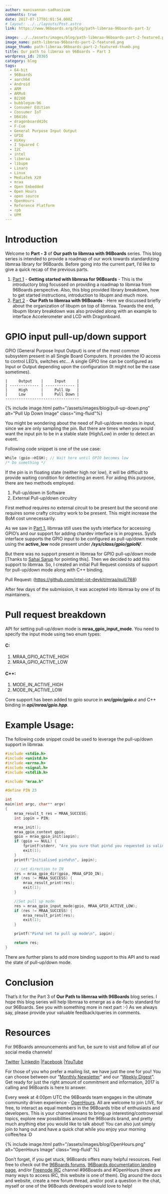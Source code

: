 ```yaml
---
author: manivannan-sadhasivam
comments: true
date: 2017-07-17T01:01:54.000Z
# layout: ../../layouts/Post.astro
link: https://www.96boards.org/blog/path-libmraa-96boards-part-3/

image: ../../assets/images/blog/path-libmraa-96boards-part-2-featured.png
image_name: path-libmraa-96boards-part-2-featured.png
image_thumb: path-libmraa-96boards-part-2-featured-thumb.png
title: Our path to libmraa on 96Boards – Part 3
wordpress_id: 20365
category: blog
tags:
  - 64-bit
  - 96Boards
  - aarch64
  - Android
  - ARM
  - ARMv8
  - B2260
  - bubblegum-96
  - Consumer Edition
  - Consumer IoT
  - DB410c
  - dragonboard410c
  - F-Cue
  - General Purpose Input Output
  - GPIO
  - HiKey
  - I Squared C
  - I2C
  - intel
  - libmraa
  - libupm
  - Linaro
  - Linux
  - MediaTek X20
  - mraa
  - Open Embedded
  - Open Hours
  - open source
  - OpenHours
  - Reference Platform
  - rpb
  - UPM
---
```


# **Introduction**

Welcome to **Part - 3** of **Our path to libmraa with 96Boards** series. This blog series is intended to provide a roadmap of our
work towards standardizing libmraa library for 96Boards. Before going into the current part, I’d like to give a quick recap
of the previous parts.

1. [Part 1](/blog/path-libmraa-96boards-part-1/) - **Getting started with libmraa for 96Boards** - This is the introductory blog focussed on providing a roadmap to libmraa from 96Boards perspective. Also, this blog provided library breakdown, how to get started instructions, introduction to libupm and much more.
2. [Part 2](/blog/path-libmraa-96boards-part-2/) - **Our Path to libmraa with 96Boards** - Here we discussed briefly about the organization of libupm on top of libmraa. Towards the end, libupm library breakdown was also provided along with an example to interface Accelerometer and LCD with Dragonboard.

# **GPIO input pull-up/down support**

GPIO (General Purpose Input Output) is one of the most common subsystem present in all Single Board Computers. It provides the IO access to control LED’s, switches etc… A single GPIO line can be configured as Input or Output depending upon the configuration (It might not be the case sometimes).

    |     Output    |     Input     |
    | ------------- | ------------- |
    |     High      |     Pull Up   |
    |     Low       |     Pull Down |
    ---------------------------------

{% include image.html path="/assets/images/blog/pull-up-down.png" alt="Pull Up Down Image" class="img-fluid"%}

You might be wondering about the need of Pull-up/down modes in input, since we are only sampling the pin. But there are times when you would want the input pin to be in a stable state (High/Low) in order to detect an event.

Following code snippet is one of the use case:

```C
While (gpio->HIGH); // Wait here until GPIO becomes low
/* Do something */
```

If the pin is in floating state (neither high nor low), it will be difficult to provide waiting condition for detecting an event. For aiding this purpose, there are two methods employed.

1. Pull-up/down in Software
2. External Pull-up/down circuitry

First method requires no external circuit to be present but the second one requires some crafty circuitry work to be present. This might increase the BoM cost unnecessarily.

As we saw in [Part 1](/blog/path-libmraa-96boards-part-1/), libmraa still uses the sysfs interface for accessing GPIO’s and our support for adding chardev interface is in progress. Sysfs interface supports the GPIO input to be configured as pull-up/down mode using the **active_low** node present under **_/sys/class/gpio/gpioN/_**.

But there was no support present in libmraa for GPIO pull-up/down mode [Thanks to [Sahaj Sarup](https://twitter.com/sahajsarup) for pointing this]. Then we decided to add this support to libmraa. So, I created an initial Pull Request consists of support for pull-up/down mode along with C++ binding.

Pull Request: (https://github.com/intel-iot-devkit/mraa/pull/768)

After few days of the submission, it was accepted into libmraa by one of its maintainers.

# **Pull request breakdown**

API for setting pull-up/down mode is **mraa_gpio_input_mode**. You need to specify the input mode using two enum types:

#### C:

1. MRAA_GPIO_ACTIVE_HIGH
2. MRAA_GPIO_ACTIVE_LOW

#### C++:

1. MODE_IN_ACTIVE_HIGH
2. MODE_IN_ACTIVE_LOW

Core support has been added to gpio source in **_src/gpio/gpio.c_** and C++ binding in **_api/mraa/gpio.hpp_**.

# **Example Usage**:

The following code snippet could be used to leverage the pull-up/down support in libmraa.

```c
#include <stdio.h>
#include <unistd.h>
#include <errno.h>
#include <signal.h>
#include <stdlib.h>

#include "mraa.h"

#define PIN 23

int
main(int argc, char** argv)
{
    mraa_result_t res = MRAA_SUCCESS;
    int iopin = PIN;

    mraa_init();
    mraa_gpio_context gpio;
    gpio = mraa_gpio_init(iopin);
    if (gpio == NULL) {
        fprintf(stderr, "Are you sure that pin%d you requested is valid on your platform?",    iopin);
        exit(1);
    }
    printf("Initialised pin%d\n", iopin);

    // set direction to IN
    res = mraa_gpio_dir(gpio, MRAA_GPIO_IN);
    if (res != MRAA_SUCCESS) {
        mraa_result_print(res);
        exit(1);
    }

    //Set pull up mode
    res = mraa_gpio_input_mode(gpio, MRAA_GPIO_ACTIVE_LOW);
    if (res != MRAA_SUCCESS) {
        mraa_result_print(res);
        exit(1);
    }

    printf("Pin%d set to pull up mode\n", iopin);

    return res;
}
```

There are further plans to add more binding support to this API and to read the state of pull-up/down mode.

# **Conclusion**

That’s it for the Part 3 of **Our Path to libmraa with 96Boards** blog series. I hope this blog series will help libmraa to emerge as a de-facto standard for our 96Boards. See you with something more in next part :-) As we always say, please provide your valuable feedback/queries in comments.

# Resources

For 96Boards announcements and fun, be sure to visit and follow all of our social media channels!

[Twitter](https://twitter.com/96Boards) &#124;[Linkedin](https://www.linkedin.com/company/6637095?trk=tyah&trkInfo=clickedVertical%3Ashowcase%2CclickedEntityId%3A6637095%2Cidx%3A1-1-1%2CtarId%3A1483603913878%2Ctas%3A96boards) &#124;[Facebook](https://www.facebook.com/96Boards/) &#124;[YouTube](https://www.youtube.com/c/96boards)

For those of you who prefer a mailing list, we have just the one for you! You can choose between our “[Monthly Newsletter](/digest/)” and our “[Weekly Digest](/digest/)”. Get ready for just the right amount of commitment and information, 2017 is calling and 96Boards is here to answer.

Every week at 4:00pm UTC the 96Boards team engages in the ultimate community driven experience - [OpenHours](/). All are welcome to join LIVE, for free, to interact as equal members in the 96Boards tribe of enthusiasts and developers. This is your channel/means to bring up interesting/controversial topics, explore new possibilities around the 96Boards brand, and pretty much anything else you would like to talk about! You can also just simply join to hang out and have a quick chat while you enjoy your morning coffee/tea :D

{% include image.html path="/assets/images/blog/OpenHours.png" alt="OpenHours Image" class="img-fluid" %}

Don’t forget, if you get stuck, 96Boards offers many helpful resources. Feel free to check out the [96Boards forums](https://discuss.96boards.org/), [96Boards documentation landing page](https://github.com/96boards/documentation/), and/or [Freenode IRC](http://webchat.freenode.net/?channels=%2396boards) channel #96Boards and #OpenHours (there are many ways to access IRC, this website is one of them). Dig around the docs and website, create a new forum thread, and/or post a question in the chat, myself or one of the 96Boards developers would love to help!
